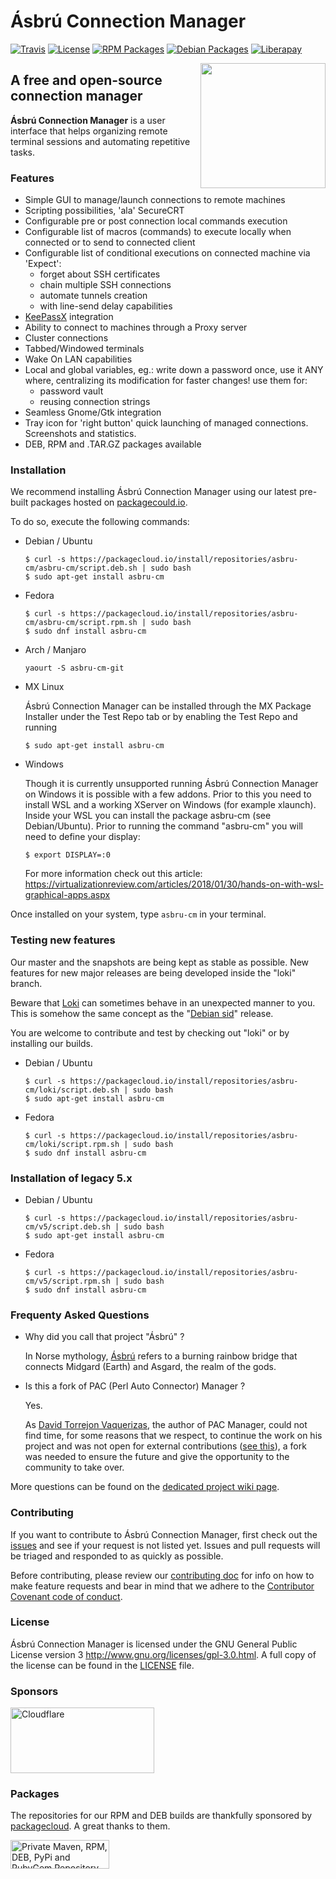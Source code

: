 # Ásbrú Connection Manager

[![Travis][travis-badge]][travis-url] [![License][license-badge]][license-url]
[![RPM Packages][rpm-badge]][rpm-url] [![Debian Packages][deb-badge]][deb-url]
[![Liberapay][liberapay-badge]][liberapay-url]

[<img src="https://www.asbru-cm.net/assets/img/asbru-logo-200.png" align="right" width="200px" height="200px" />](https://asbru-cm.net)

## A free and open-source connection manager

**Ásbrú Connection Manager** is a user interface that helps organizing remote
terminal sessions and automating repetitive tasks.

### Features

- Simple GUI to manage/launch connections to remote machines
- Scripting possibilities, 'ala' SecureCRT
- Configurable pre or post connection local commands execution
- Configurable list of macros (commands) to execute locally when connected or to
  send to connected client
- Configurable list of conditional executions on connected machine via 'Expect':
  - forget about SSH certificates
  - chain multiple SSH connections
  - automate tunnels creation
  - with line-send delay capabilities
- [KeePassX](https://www.keepassx.org/) integration
- Ability to connect to machines through a Proxy server
- Cluster connections
- Tabbed/Windowed terminals
- Wake On LAN capabilities
- Local and global variables, eg.: write down a password once, use it ANY where,
  centralizing its modification for faster changes! use them for:
  - password vault
  - reusing connection strings
- Seamless Gnome/Gtk integration
- Tray icon for 'right button' quick launching of managed connections.
  Screenshots and statistics.
- DEB, RPM and .TAR.GZ packages available

### Installation

We recommend installing Ásbrú Connection Manager using our latest pre-built
packages hosted on [packagecould.io](https://packagecloud.io/).

To do so, execute the following commands:

- Debian / Ubuntu

  ```
  $ curl -s https://packagecloud.io/install/repositories/asbru-cm/asbru-cm/script.deb.sh | sudo bash
  $ sudo apt-get install asbru-cm
  ```

- Fedora

  ```
  $ curl -s https://packagecloud.io/install/repositories/asbru-cm/asbru-cm/script.rpm.sh | sudo bash
  $ sudo dnf install asbru-cm
  ```

- Arch / Manjaro

  ```
  yaourt -S asbru-cm-git
  ```

- MX Linux

  Ásbrú Connection Manager can be installed through the MX Package Installer
  under the Test Repo tab or by enabling the Test Repo and running

  ```
  $ sudo apt-get install asbru-cm
  ```

- Windows

  Though it is currently unsupported running Ásbrú Connection Manager on Windows
  it is possible with a few addons. Prior to this you need to install WSL and a
  working XServer on Windows (for example xlaunch). Inside your WSL you can
  install the package asbru-cm (see Debian/Ubuntu). Prior to running the command
  "asbru-cm" you will need to define your display:

  ```
  $ export DISPLAY=:0
  ```

  For more information check out this article:
  https://virtualizationreview.com/articles/2018/01/30/hands-on-with-wsl-graphical-apps.aspx

Once installed on your system, type `asbru-cm` in your terminal.

### Testing new features

Our master and the snapshots are being kept as stable as possible. New features
for new major releases are being developed inside the "loki" branch.

Beware that [Loki](https://en.wikipedia.org/wiki/Loki) can sometimes behave in
an unexpected manner to you. This is somehow the same concept as the
"[Debian sid](https://www.debian.org/releases/sid/)" release.

You are welcome to contribute and test by checking out "loki" or by installing
our builds.

- Debian / Ubuntu

  ```
  $ curl -s https://packagecloud.io/install/repositories/asbru-cm/loki/script.deb.sh | sudo bash
  $ sudo apt-get install asbru-cm
  ```

- Fedora

  ```
  $ curl -s https://packagecloud.io/install/repositories/asbru-cm/loki/script.rpm.sh | sudo bash
  $ sudo dnf install asbru-cm
  ```

### Installation of legacy 5.x

- Debian / Ubuntu

  ```
  $ curl -s https://packagecloud.io/install/repositories/asbru-cm/v5/script.deb.sh | sudo bash
  $ sudo apt-get install asbru-cm
  ```

- Fedora

  ```
  $ curl -s https://packagecloud.io/install/repositories/asbru-cm/v5/script.rpm.sh | sudo bash
  $ sudo dnf install asbru-cm
  ```

### Frequenty Asked Questions

- Why did you call that project "Ásbrú" ?

  In Norse mythology, [Ásbrú](https://en.wikipedia.org/wiki/Bifr%C3%B6st) refers
  to a burning rainbow bridge that connects Midgard (Earth) and Asgard, the
  realm of the gods.

- Is this a fork of PAC (Perl Auto Connector) Manager ?

  Yes.

  As [David Torrejon Vaquerizas](https://github.com/perseo22), the author of PAC
  Manager, could not find time, for some reasons that we respect, to continue
  the work on his project and was not open for external contributions
  ([see this](https://github.com/perseo22/pacmanager/issues/57)), a fork was
  needed to ensure the future and give the opportunity to the community to take
  over.

More questions can be found on the
[dedicated project wiki page](https://github.com/asbru-cm/asbru-cm/wiki/Frequently-Asked-Questions).

### Contributing

If you want to contribute to Ásbrú Connection Manager, first check out the
[issues](https://github.com/asbru-cm/asbru-cm/issues) and see if your request is
not listed yet. Issues and pull requests will be triaged and responded to as
quickly as possible.

Before contributing, please review our
[contributing doc](https://github.com/asbru-cm/asbru-cm/blob/master/CONTRIBUTING.md)
for info on how to make feature requests and bear in mind that we adhere to the
[Contributor Covenant code of conduct](https://github.com/asbru-cm/asbru-cm/blob/master/CODE_OF_CONDUCT.md).

### License

Ásbrú Connection Manager is licensed under the GNU General Public License
version 3 <http://www.gnu.org/licenses/gpl-3.0.html>. A full copy of the license
can be found in the
[LICENSE](https://github.com/asbru-cm/asbru-cm/blob/master/LICENSE) file.

### Sponsors

<a title="Cloudflare" href="https://cloudflare.com/"><img height="105" width="230" alt="Cloudflare" src="https://www.cloudflare.com/img/logo-web-badges/cf-logo-on-white-bg.svg" /></a>

### Packages

The repositories for our RPM and DEB builds are thankfully sponsored by
[packagecloud](https://packagecloud.io/). A great thanks to them.

<a title="Private Maven, RPM, DEB, PyPi and RubyGem Repository" href="https://packagecloud.io/"><img height="46" width="158" alt="Private Maven, RPM, DEB, PyPi and RubyGem Repository" src="https://packagecloud.io/images/packagecloud-badge.png" /></a>

[travis-badge]: https://travis-ci.org/asbru-cm/asbru-cm.svg?branch=master
[travis-url]: https://travis-ci.org/asbru-cm/asbru-cm
[license-badge]: https://img.shields.io/badge/License-GPL--3-blue.svg?style=flat
[license-url]: LICENSE
[deb-badge]: https://img.shields.io/badge/Packages-Debian-blue.svg?style=flat
[deb-url]: https://packagecloud.io/asbru-cm/asbru-cm?filter=debs
[rpm-badge]: https://img.shields.io/badge/Packages-RPM-blue.svg?style=flat
[rpm-url]: https://packagecloud.io/asbru-cm/asbru-cm?filter=rpms
[liberapay-badge]:
  http://img.shields.io/liberapay/patrons/asbru-cm.svg?logo=liberapay
[liberapay-url]: https://liberapay.com/asbru-cm/donate
